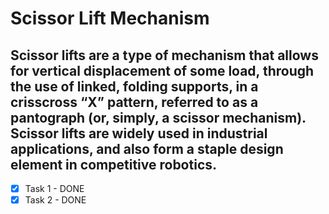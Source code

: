 # Scissor Lift Mechanism

## Scissor lifts are a type of mechanism that allows for vertical displacement of some load, through the use of linked, folding supports, in a crisscross “X” pattern, referred to as a pantograph (or, simply, a scissor mechanism). Scissor lifts are widely used in industrial applications, and also form a staple design element in competitive robotics.

  - [x] Task 1 - DONE
  - [x]	Task 2 - DONE